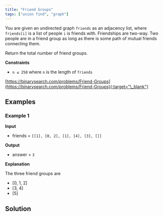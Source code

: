 ```yaml
---
title: "Friend Groups"
tags: ["union find", "graph"]
---
```


You are given an undirected graph `friends` as an adjacency list, where `friends[i]` is a list of people `i` is friends with. Friendships are two-way. Two people are in a friend group as long as there is some path of mutual friends connecting them.

Return the total number of friend groups.

**Constraints**

- `n ≤ 250` where `n` is the length of `friends`

[https://binarysearch.com/problems/Friend-Groups](https://binarysearch.com/problems/Friend-Groups){:target="\_blank"}

## Examples

### Example 1

**Input**

- friends = `[[1], [0, 2], [1], [4], [3], []]`

**Output**

- answer = `3`

**Explanation**

The three friend groups are

- [0, 1, 2]
- [3, 4]
- [5]

## Solution

<script src="https://gist.github.com/yaeba/16da7be5123724fcf6eccc25581cef5a.js?file=Friend-Groups.py"></script>
